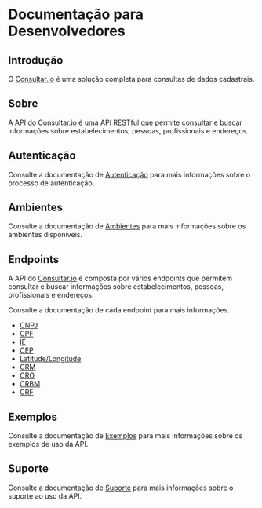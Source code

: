 # Documentação para Desenvolvedores

## Introdução

O [Consultar.io](https://consultar.io?utm_source=docs&utm_medium=referral&utm_campaign=index) é uma solução completa para consultas de dados cadastrais.

## Sobre

A API do Consultar.io é uma API RESTful que permite consultar e buscar informações
sobre estabelecimentos, pessoas, profissionais e endereços.

## Autenticação

Consulte a documentação de [Autenticação](./autenticacao.md) para mais
informações sobre o processo de autenticação.

## Ambientes

Consulte a documentação de [Ambientes](./ambientes.md) para mais informações sobre
os ambientes disponíveis.

## Endpoints

A API do [Consultar.io](https://consultar.io?utm_source=docs&utm_medium=referral&utm_campaign=endpoints) é composta por vários endpoints que permitem consultar e buscar informações sobre estabelecimentos, pessoas, profissionais e endereços.

Consulte a documentação de cada endpoint para mais informações.

- [CNPJ](./endpoints/cnpj.md)
- [CPF](./endpoints/cpf.md)
- [IE](./endpoints/inscricao-estadual.md)
- [CEP](./endpoints/cep.md)
- [Latitude/Longitude](./endpoints/latitude-longitude.md)
- [CRM](./endpoints/crm.md)
- [CRO](./endpoints/cro.md)
- [CRBM](./endpoints/crbm.md)
- [CRF](./endpoints/crf.md)

## Exemplos

Consulte a documentação de [Exemplos](./exemplos/index.md) para mais informações
sobre os exemplos de uso da API.

## Suporte

Consulte a documentação de [Suporte](./suporte.md) para mais informações sobre
o suporte ao uso da API.
